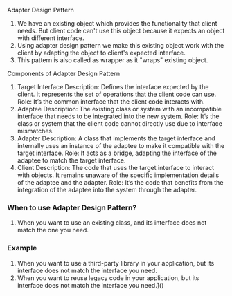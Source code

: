 Adapter Design Pattern

1. We have an existing object which provides the functionality that client needs. But client code can't use this object because it expects an object with different interface.
2. Using adapter design pattern we make this existing object work with the client by adapting the object to client's expected interface.
3. This pattern is also called as wrapper as it "wraps" existing object.

Components of Adapter Design Pattern
1. Target Interface
   Description: Defines the interface expected by the client. It represents the set of operations that the client code can use.
   Role: It’s the common interface that the client code interacts with.
2. Adaptee
   Description: The existing class or system with an incompatible interface that needs to be integrated into the new system.
   Role: It’s the class or system that the client code cannot directly use due to interface mismatches.
3. Adapter
   Description: A class that implements the target interface and internally uses an instance of the adaptee to make it compatible with the target interface.
   Role: It acts as a bridge, adapting the interface of the adaptee to match the target interface.
4. Client
   Description: The code that uses the target interface to interact with objects. It remains unaware of the specific implementation details of the adaptee and the adapter.
   Role: It’s the code that benefits from the integration of the adaptee into the system through the adapter.

### When to use Adapter Design Pattern?
1. When you want to use an existing class, and its interface does not match the one you need.

### Example
1. When you want to use a third-party library in your application, but its interface does not match the interface you need.
2. When you want to reuse legacy code in your application, but its interface does not match the interface you need.]()


